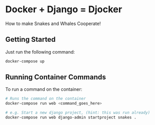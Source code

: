# Docker + Django = Djocker

How to make Snakes and Whales Cooperate!

## Getting Started

Just run the following command:

```bash
docker-compose up
```

## Running Container Commands

To run a command on the container:

```bash
# Runs the command on the container
docker-compose run web <command_goes_here>

# e.g. Start a new django project, (hint: this was run already)
docker-compose run web django-admin startproject snakes .
```

